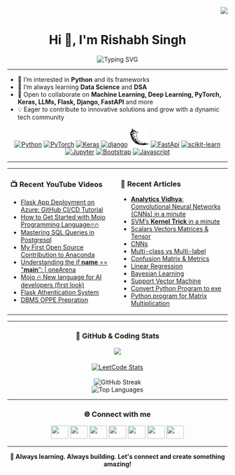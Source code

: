 <p align="right">
  <img src="https://komarev.com/ghpvc/?username=rishabh11336&color=0052f7&label=PROFILE+VIEWS"/>
</p>

<h1 align="center">Hi 👋, I'm Rishabh Singh</h1>
<p align="center">
  <img src="https://readme-typing-svg.demolab.com?font=Fira+Code&size=24&pause=1000&center=true&vCenter=true&width=500&lines=Passionate+Pythonista;ML+%7C+DL+%7C+LLM+Enthusiast;Open+Source+Contributor;Always+Learning+%26+Building" alt="Typing SVG" />
</p>

---

- 👀 I’m interested in **Python** and its frameworks
- 🌱 I’m always learning **Data Science** and **DSA**
- 🤝 Open to collaborate on **Machine Learning, Deep Learning, PyTorch, Keras, LLMs, Flask, Django, FastAPI** and more
- 💡 Eager to contribute to innovative solutions and grow with a dynamic tech community

<div align="center">
  <!-- Tech Stack -->
  <a href="https://www.python.org/"><img src="https://s3.dualstack.us-east-2.amazonaws.com/pythondotorg-assets/media/files/python-logo-only.svg" title="Python" alt="Python" width="45"/></a>
  <a href="https://pytorch.org/"><img src="https://www.vectorlogo.zone/logos/pytorch/pytorch-icon.svg" title="PyTorch" alt="PyTorch" width="45"/></a>
  <a href="https://keras.io/"><img src="https://upload.wikimedia.org/wikipedia/commons/a/ae/Keras_logo.svg" title="Keras" alt="Keras" width="45"/></a>
  <a href="https://www.djangoproject.com/"><img src="https://static.djangoproject.com/img/logos/django-logo-positive.svg" alt="django" width="100"/></a>
  <a href="https://flask.palletsprojects.com/en/2.3.x/"><img src="flask-svgrepo-com.svg" title="Flask" alt="Flask" width="45"/></a>
  <a href="https://fastapi.tiangolo.com/"><img src="https://cdn.worldvectorlogo.com/logos/fastapi-1.svg" title="FastApi" alt="FastApi" width="45"/></a>
  <a href="https://scikit-learn.org/stable/"><img src="https://scikit-learn.org/stable/_static/scikit-learn-logo-small.png" title="scikit-learn" alt="scikit-learn" width="100"/></a>
  <a href="https://jupyter.org/"><img src="https://jupyter.org/assets/logos/rectanglelogo-greytext-orangebody-greymoons.svg" title="Jupyter" alt="Jupyter" width="140"/></a>
  <a href="https://getbootstrap.com/"><img src="https://cdn.jsdelivr.net/gh/devicons/devicon/icons/bootstrap/bootstrap-original.svg" title="Bootstrap" alt="Bootstrap" width="45"/></a>
  <a href="https://www.javascript.com/"><img src="https://cdn.cdnlogo.com/logos/j/69/javascript.svg" title="Javascript" alt="Javascript" width="40"/></a>
</div>

---

<table>
<tr>
<td valign="top" width="50%">

### 📺 Recent YouTube Videos
<!-- YOUTUBE-VIDEOS-LIST:START -->
- [Flask App Deployment on Azure: GitHub CI/CD Tutorial](https://youtu.be/dXZMbF07hDE?si=1fBaWrX_sg9yNtYW)
- [How to Get Started with Mojo Programming Language🔥🔥](https://youtu.be/5y54FtbLMU8)
- [Mastering SQL Queries in Postgresql](https://youtu.be/_cBWseETBhw)
- [My First Open Source Contribution to Anaconda](https://youtu.be/y7VSdPXVC8o)
- [Understanding the if __name__ == "__main__": | oneArena](https://youtu.be/YjgWcqUVUuI)
- [Mojo 🔥 New language for AI developers (first look)](https://youtu.be/P4vL1HKIcKY)
- [Flask Athentication System](https://www.youtube.com/playlist?list=PLOWpNXd4d3vTlhmOJw0lsfawIXeyj8Sxb)
- [DBMS OPPE Prepration](https://www.youtube.com/playlist?list=PLOWpNXd4d3vQETIZYvCZxTdewFYCo5b47)
<!-- YOUTUBE-VIDEOS-LIST:END -->

</td>
<td valign="top" width="50%">

### 📝 Recent Articles
<!-- DEVTO-BLOG-LIST:START -->
- [**Analytics Vidhya**: Convolutional Neural Networks (CNNs) in a minute](https://community.analyticsvidhya.com/c/datascience/convolutional-neural-networks-cnns-in-minute)
- [SVM’s __Kernel Trick__ in a minute](https://medium.com/@asusrishabh/svms-kernel-trick-in-a-minute-bd0554b31ec0)
- [Scalars Vectors Matrices & Tensor](https://medium.com/stackademic/scalars-vectors-matrices-tensor-in-a-minute-0ebcd7f8e3b7)
- [CNNs](https://medium.com/@asusrishabh/convolutional-neural-networks-cnns-in-a-minute-4c9ae1b9a2cf)
- [Multi-class vs Multi-label](https://medium.com/@asusrishabh/multiclass-vs-multilabel-classification-in-a-minute-261b6e320061)
- [Confusion Matrix & Metrics](https://medium.com/@asusrishabh/confusion-matrix-metrics-in-a-minute-e1596872e90b)
- [Linear Regression](https://medium.com/@asusrishabh/linear-regression-in-a-minute-c298faf54238)
- [Bayesian Learning](https://medium.com/@asusrishabh/bayesian-learning-in-a-minute-c93189e8993e)
- [Support Vector Machine](https://medium.com/@asusrishabh/support-vector-machine-svm-736fb20b239b)
- [Convert Python Program to exe](https://medium.com/@asusrishabh/convert-python-program-to-exe-c773345716df)
- [Python program for Matrix Multiplication](https://medium.com/@asusrishabh/python-program-for-matrix-multiplication-5c1de08bb105)
<!-- DEVTO-BLOG-LIST:END -->

</td>
</tr>
</table>

---

<div align="center">

### 🚀 GitHub & Coding Stats

<img src="https://github-readme-stats.vercel.app/api?username=rishabh11336&hide_title=true&theme=highcontrast&icon_color=407BFF&show_icons=1&border=FFFFFF&title_color=407BFF" /><br />
<br />
<a href="https://leetcode.com/u/21f1002538/"><img src="https://leetcard.jacoblin.cool/21f1002538?border=0&radius=20" alt="LeetCode Stats"></a>
<br /><br />
<img src="https://github-readme-streak-stats.herokuapp.com/?user=rishabh11336&theme=tokyonight" alt="GitHub Streak" />
<br />
<img src="https://github-readme-stats.vercel.app/api/top-langs?username=rishabh11336&show_icons=true&locale=en&layout=compact&theme=tokyonight" alt="Top Languages" />

</div>

---

<div align="center">

### 🌐 Connect with me

<a href="https://twitter.com/rishabh11336"><img src="https://raw.githubusercontent.com/rahuldkjain/github-profile-readme-generator/master/src/images/icons/Social/twitter.svg" height="30" width="40" /></a>
<a href="https://linkedin.com/in/rishabh11336"><img src="https://raw.githubusercontent.com/rahuldkjain/github-profile-readme-generator/master/src/images/icons/Social/linked-in-alt.svg" height="30" width="40" /></a>
<a href="https://kaggle.com/rishabhsingh2538"><img src="https://raw.githubusercontent.com/rahuldkjain/github-profile-readme-generator/master/src/images/icons/Social/kaggle.svg" height="30" width="40" /></a>
<a href="https://medium.com/@asusrishabh"><img src="https://raw.githubusercontent.com/rahuldkjain/github-profile-readme-generator/master/src/images/icons/Social/medium.svg" height="30" width="40" /></a>
<a href="https://www.youtube.com/@one-arena"><img src="https://raw.githubusercontent.com/rahuldkjain/github-profile-readme-generator/master/src/images/icons/Social/youtube.svg" height="30" width="40" /></a>
<a href="https://www.hackerrank.com/rishabh11336"><img src="https://raw.githubusercontent.com/rahuldkjain/github-profile-readme-generator/master/src/images/icons/Social/hackerrank.svg" height="30" width="40" /></a>
<a href="https://www.leetcode.com/21f1002538"><img src="https://raw.githubusercontent.com/rahuldkjain/github-profile-readme-generator/master/src/images/icons/Social/leet-code.svg" height="30" width="40" /></a>
</div>

---

<p align="center">
  <b>🌱 Always learning. Always building. Let's connect and create something amazing!</b>
</p>

<!---
rishabh11336/rishabh11336 is a ✨ special ✨ repository because its `README.md` (this file) appears on your GitHub profile.
You can click the Preview link to take a look at your changes.
--->
